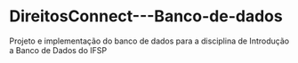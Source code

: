 # DireitosConnect---Banco-de-dados
Projeto e implementação do banco de dados para a disciplina de Introdução a Banco de Dados do IFSP
